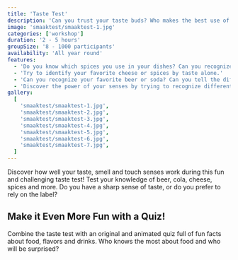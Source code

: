 ```yaml
---
title: 'Taste Test'
description: 'Can you trust your taste buds? Who makes the best use of taste, smell, and touch?'
image: 'smaaktest/smaaktest-1.jpg'
categories: ['workshop']
duration: '2 - 5 hours'
groupSize: '8 - 1000 participants'
availability: 'All year round'
features:
  - 'Do you know which spices you use in your dishes? Can you recognize them without the label?'
  - 'Try to identify your favorite cheese or spices by taste alone.'
  - 'Can you recognize your favorite beer or soda? Can you tell the difference between Jupiler, Maes, Leffe or Palm? Or between Coca-Cola and Pepsi?'
  - 'Discover the power of your senses by trying to recognize different flavors and aromas.'
gallery:
  [
    'smaaktest/smaaktest-1.jpg',
    'smaaktest/smaaktest-2.jpg',
    'smaaktest/smaaktest-3.jpg',
    'smaaktest/smaaktest-4.jpg',
    'smaaktest/smaaktest-5.jpg',
    'smaaktest/smaaktest-6.jpg',
    'smaaktest/smaaktest-7.jpg',
  ]
---
```


Discover how well your taste, smell and touch senses work during this fun and challenging taste test! Test your knowledge of beer, cola, cheese, spices and more. Do you have a sharp sense of taste, or do you prefer to rely on the label?

## Make it Even More Fun with a Quiz!

Combine the taste test with an original and animated quiz full of fun facts about food, flavors and drinks. Who knows the most about food and who will be surprised?
